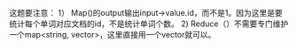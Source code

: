这题要注意：
1） Map()的output输出input->value.id，而不是1。因为这里是要统计每个单词对应文档的id，不是统计单词个数。
2) Reduce（）不需要专门维护一个map<string, vector<int>>，这里直接用一个vector<int>就可以。